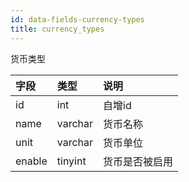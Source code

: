 ```yaml
---
id: data-fields-currency-types
title: currency_types
---
```


货币类型

| 字段 | 类型 | 说明 |
| :- | :- | :- |
| id | int | 自增id |
| name | varchar | 货币名称 |
| unit | varchar | 货币单位 |
| enable | tinyint | 货币是否被启用 |
